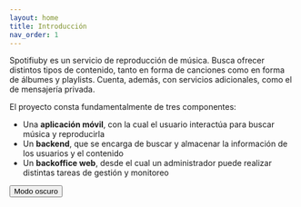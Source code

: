 ```yaml
---
layout: home
title: Introducción
nav_order: 1
---
```



Spotifiuby es un servicio de reproducción de música.
Busca ofrecer distintos tipos de contenido, tanto en forma de canciones como en forma de
álbumes y playlists. Cuenta, además, con servicios adicionales, como el de mensajería privada.

El proyecto consta fundamentalmente de tres componentes:

- Una **aplicación móvil**, con la cual el usuario interactúa para buscar música y reproducirla
- Un **backend**, que se encarga de buscar y almacenar la información de los usuarios y el contenido
- Un **backoffice web**, desde el cual un administrador puede realizar distintas tareas de gestión y monitoreo

<button class="btn js-toggle-dark-mode">Modo oscuro</button>

<script>
const toggleDarkMode = document.querySelector('.js-toggle-dark-mode');

jtd.addEvent(toggleDarkMode, 'click', function(){
  if (jtd.getTheme() === 'dark') {
    jtd.setTheme('light');
    toggleDarkMode.textContent = 'Modo oscuro';
  } else {
    jtd.setTheme('dark');
    toggleDarkMode.textContent = 'Modo claro';
  }
});
</script>